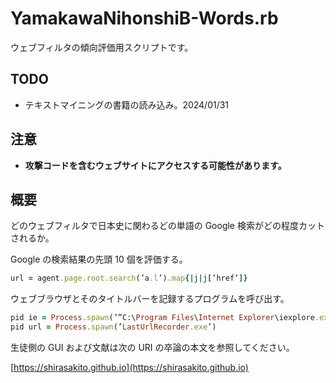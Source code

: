 # YamakawaNihonshiB-Words.rb
ウェブフィルタの傾向評価用スクリプトです。

## TODO
- テキストマイニングの書籍の読み込み。2024/01/31

## 注意
- **攻撃コードを含むウェブサイトにアクセスする可能性があります。**

## 概要
どのウェブフィルタで日本史に関わるどの単語の Google 検索がどの程度カットされるか。

Google の検索結果の先頭 10 個を評価する。
```ruby
url = agent.page.root.search(’a.l’).map{|j|j[’href’]}
```
ウェブブラウザとそのタイトルバーを記録するプログラムを呼び出す。
```ruby
pid ie = Process.spawn(’”C:\Program Files\Internet Explorer\iexplore.exe”’ + ’ ”’ + row temp + ’”’)
pid url = Process.spawn(’LastUrlRecorder.exe’)
```
生徒側の GUI および文献は次の URI の卒論の本文を参照してください。

[https://shirasakito.github.io](https://shirasakito.github.io)


